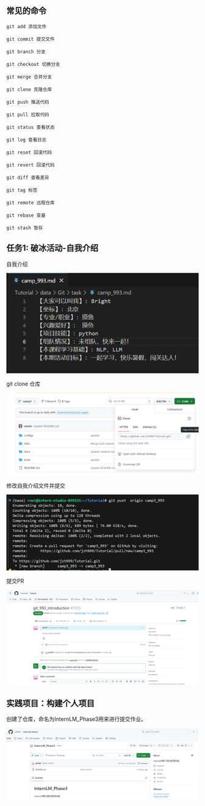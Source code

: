 ## 常见的命令

```
git add 添加文件

git commit 提交文件

git branch 分支

git checkout 切换分支

git merge 合并分支

git clone 克隆仓库

git push 推送代码

git pull 拉取代码

git status 查看状态

git log 查看日志

git reset 回滚代码

git revert 回滚代码

git diff 查看差异

git tag 标签

git remote 远程仓库

git rebase 变基

git stash 暂存
```



## 任务1: 破冰活动-自我介绍

自我介绍

![image-20240716232831554](image_src\image-20240716232831554.png)

git clone 仓库

![image-20240716233229093](image_src\image-20240716233229093.png)

修改自我介绍文件并提交

![image-20240716233317603](image_src\image-20240716233317603.png)

提交PR

![image-20240716233855374](image_src\image-20240716233855374.png)



## 实践项目：构建个人项目

创建了仓库，命名为InternLM_Phase3用来进行提交作业。

![image-20240716234745890](image_src\image-20240716234745890.png)